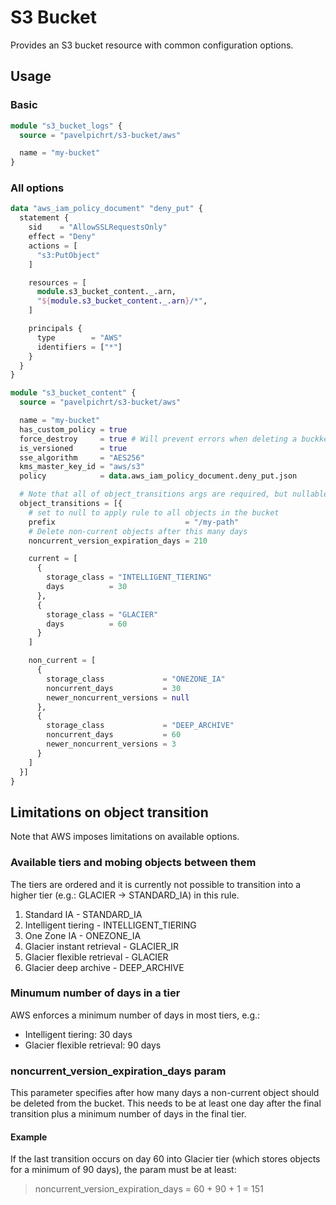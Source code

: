 # S3 Bucket

Provides an S3 bucket resource with common configuration options.

## Usage

### Basic

```terraform
module "s3_bucket_logs" {
  source = "pavelpichrt/s3-bucket/aws"

  name = "my-bucket"
}
```

### All options

```terraform
data "aws_iam_policy_document" "deny_put" {
  statement {
    sid    = "AllowSSLRequestsOnly"
    effect = "Deny"
    actions = [
      "s3:PutObject"
    ]

    resources = [
      module.s3_bucket_content._.arn,
      "${module.s3_bucket_content._.arn}/*",
    ]

    principals {
      type        = "AWS"
      identifiers = ["*"]
    }
  }
}

module "s3_bucket_content" {
  source = "pavelpichrt/s3-bucket/aws"

  name = "my-bucket"
  has_custom_policy = true
  force_destroy     = true # Will prevent errors when deleting a buckket that is not empty
  is_versioned      = true
  sse_algorithm     = "AES256"
  kms_master_key_id = "aws/s3"
  policy            = data.aws_iam_policy_document.deny_put.json

  # Note that all of object_transitions args are required, but nullable
  object_transitions = [{
    # set to null to apply rule to all objects in the bucket
    prefix                             = "/my-path"
    # Delete non-current objects after this many days
    noncurrent_version_expiration_days = 210

    current = [
      {
        storage_class = "INTELLIGENT_TIERING"
        days          = 30
      },
      {
        storage_class = "GLACIER"
        days          = 60
      }
    ]

    non_current = [
      {
        storage_class             = "ONEZONE_IA"
        noncurrent_days           = 30
        newer_noncurrent_versions = null
      },
      {
        storage_class             = "DEEP_ARCHIVE"
        noncurrent_days           = 60
        newer_noncurrent_versions = 3
      }
    ]
  }]
}
```

## Limitations on object transition

Note that AWS imposes limitations on available options.

### Available tiers and mobing objects between them

The tiers are ordered and it is currently not possible to transition into a higher tier (e.g.: GLACIER -> STANDARD_IA) in this rule.

1. Standard IA - STANDARD_IA
2. Intelligent tiering - INTELLIGENT_TIERING
3. One Zone IA - ONEZONE_IA
4. Glacier instant retrieval - GLACIER_IR
5. Glacier flexible retrieval - GLACIER
6. Glacier deep archive - DEEP_ARCHIVE

### Minumum number of days in a tier

AWS enforces a minimum number of days in most tiers, e.g.:

- Intelligent tiering: 30 days
- Glacier flexible retrieval: 90 days

### noncurrent_version_expiration_days param

This parameter specifies after how many days a non-current object should be deleted from the bucket. This needs to be at least one day after the final transition plus a minimum number of days in the final tier.

#### Example

If the last transition occurs on day 60 into Glacier tier (which stores objects for a minimum of 90 days), the param must be at least:

> noncurrent_version_expiration_days = 60 + 90 + 1 = 151
